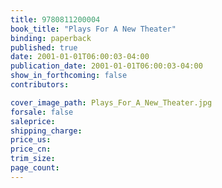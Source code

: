 ```yaml
---
title: 9780811200004
book_title: "Plays For A New Theater"
binding: paperback
published: true
date: 2001-01-01T06:00:03-04:00
publication_date: 2001-01-01T06:00:03-04:00
show_in_forthcoming: false
contributors:

cover_image_path: Plays_For_A_New_Theater.jpg
forsale: false
saleprice:
shipping_charge:
price_us:
price_cn:
trim_size:
page_count:
---
```


